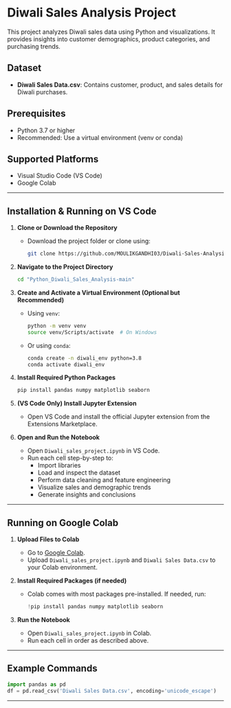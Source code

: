# Diwali Sales Analysis Project

This project analyzes Diwali sales data using Python and visualizations. It provides insights into customer demographics, product categories, and purchasing trends.

## Dataset
- **Diwali Sales Data.csv**: Contains customer, product, and sales details for Diwali purchases.

## Prerequisites
- Python 3.7 or higher
- Recommended: Use a virtual environment (venv or conda)

## Supported Platforms
- Visual Studio Code (VS Code)
- Google Colab

---

## Installation & Running on VS Code

1. **Clone or Download the Repository**
   - Download the project folder or clone using:
     ```bash
     git clone https://github.com/MOULIKGANDHI03/Diwali-Sales-Analysis
     ```

2. **Navigate to the Project Directory**
   ```bash
   cd "Python_Diwali_Sales_Analysis-main"
   ```

3. **Create and Activate a Virtual Environment (Optional but Recommended)**
   - Using `venv`:
     ```bash
     python -m venv venv
     source venv/Scripts/activate  # On Windows
     ```
   - Or using `conda`:
     ```bash
     conda create -n diwali_env python=3.8
     conda activate diwali_env
     ```

4. **Install Required Python Packages**
   ```bash
   pip install pandas numpy matplotlib seaborn
   ```

5. **(VS Code Only) Install Jupyter Extension**
   - Open VS Code and install the official Jupyter extension from the Extensions Marketplace.

6. **Open and Run the Notebook**
   - Open `Diwali_sales_project.ipynb` in VS Code.
   - Run each cell step-by-step to:
     - Import libraries
     - Load and inspect the dataset
     - Perform data cleaning and feature engineering
     - Visualize sales and demographic trends
     - Generate insights and conclusions

---

## Running on Google Colab

1. **Upload Files to Colab**
   - Go to [Google Colab](https://colab.research.google.com/).
   - Upload `Diwali_sales_project.ipynb` and `Diwali Sales Data.csv` to your Colab environment.

2. **Install Required Packages (if needed)**
   - Colab comes with most packages pre-installed. If needed, run:
     ```python
     !pip install pandas numpy matplotlib seaborn
     ```

3. **Run the Notebook**
   - Open `Diwali_sales_project.ipynb` in Colab.
   - Run each cell in order as described above.

---

## Example Commands
```python
import pandas as pd
df = pd.read_csv('Diwali Sales Data.csv', encoding='unicode_escape')
```
---